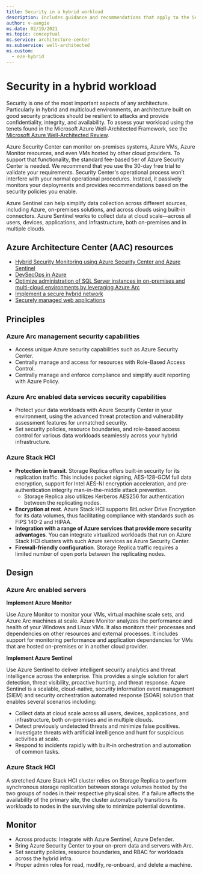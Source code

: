 ```yaml
---
title: Security in a hybrid workload
description: Includes guidance and recommendations that apply to the Security pillar in a hybrid and multi-cloud workload.
author: v-aangie
ms.date: 02/19/2021
ms.topic: conceptual
ms.service: architecture-center
ms.subservice: well-architected
ms.custom:
  - e2e-hybrid
---
```


# Security in a hybrid workload

Security is one of the most important aspects of any architecture. Particularly in hybrid and multicloud environments, an architecture built on good security practices should be resilient to attacks and provide confidentiality, integrity, and availability. To assess your workload using the tenets found in the Microsoft Azure Well-Architected Framework, see the [Microsoft Azure Well-Architected Review](/assessments/?id=azure-architecture-review&mode=pre-assessment). 

Azure Security Center can monitor on-premises systems, Azure VMs, Azure Monitor resources, and even VMs hosted by other cloud providers. To support that functionality, the standard fee-based tier of Azure Security Center is needed. We recommend that you use the 30-day free trial to validate your requirements. Security Center's operational process won’t interfere with your normal operational procedures. Instead, it passively monitors your deployments and provides recommendations based on the security policies you enable.

Azure Sentinel can help simplify data collection across different sources, including Azure, on-premises solutions, and across clouds using built-in connectors. Azure Sentinel works to collect data at cloud scale—across all users, devices, applications, and infrastructure, both on-premises and in multiple clouds.

## Azure Architecture Center (AAC) resources

- [Hybrid Security Monitoring using Azure Security Center and Azure Sentinel](../../hybrid/hybrid-security-monitoring.yml)
- [DevSecOps in Azure](../../solution-ideas/articles/devsecops-in-azure.yml)
- [Optimize administration of SQL Server instances in on-premises and multi-cloud environments by leveraging Azure Arc](../../hybrid/azure-arc-sql-server.yml)
- [Implement a secure hybrid network](../../reference-architectures/dmz/secure-vnet-dmz.yml)
- [Securely managed web applications](../../example-scenario/apps/fully-managed-secure-apps.yml)

## Principles

### Azure Arc management security capabilities

- Access unique Azure security capabilities such as Azure Security Center.
- Centrally manage and access for resources with Role-Based Access Control.
- Centrally manage and enforce compliance and simplify audit reporting with Azure Policy.
 
### Azure Arc enabled data services security capabilities

- Protect your data workloads with Azure Security Center in your environment, using the advanced threat protection and vulnerability assessment features for unmatched security.
- Set security policies, resource boundaries, and role-based access control for various data workloads seamlessly across your hybrid infrastructure.

### Azure Stack HCI

- **Protection in transit**. Storage Replica offers built-in security for its replication traffic. This includes packet signing, AES-128-GCM full data encryption, support for Intel AES-NI encryption acceleration, and pre-authentication integrity man-in-the-middle attack prevention.
   - Storage Replica also utilizes Kerberos AES256 for authentication between the replicating nodes.
- **Encryption at rest**. Azure Stack HCI supports BitLocker Drive Encryption for its data volumes, thus facilitating compliance with standards such as FIPS 140-2 and HIPAA.
- **Integration with a range of Azure services that provide more security advantages**. You can integrate virtualized workloads that run on Azure Stack HCI clusters with such Azure services as Azure Security Center.
- **Firewall-friendly configuration**. Storage Replica traffic requires a limited number of open ports between the replicating nodes.

## Design

### Azure Arc enabled servers

**Implement Azure Monitor**

Use Azure Monitor to monitor your VMs, virtual machine scale sets, and Azure Arc machines at scale. Azure Monitor analyzes the performance and health of your Windows and Linux VMs. It also monitors their processes and dependencies on other resources and external processes. It includes support for monitoring performance and application dependencies for VMs that are hosted on-premises or in another cloud provider.

**Implement Azure Sentinel**

Use Azure Sentinel to deliver intelligent security analytics and threat intelligence across the enterprise. This provides a single solution for alert detection, threat visibility, proactive hunting, and threat response. Azure Sentinel is a scalable, cloud-native, security information event management (SIEM) and security orchestration automated response (SOAR) solution that enables several scenarios including:

- Collect data at cloud scale across all users, devices, applications, and infrastructure, both on-premises and in multiple clouds.
- Detect previously undetected threats and minimize false positives.
- Investigate threats with artificial intelligence and hunt for suspicious activities at scale.
- Respond to incidents rapidly with built-in orchestration and automation of common tasks.

### **Azure Stack HCI**

A stretched Azure Stack HCI cluster relies on Storage Replica to perform synchronous storage replication between storage volumes hosted by the two groups of nodes in their respective physical sites. If a failure affects the availability of the primary site, the cluster automatically transitions its workloads to nodes in the surviving site to minimize potential downtime.

## Monitor

- Across products: Integrate with Azure Sentinel, Azure Defender.
- Bring Azure Security Center to your on-prem data and servers with Arc.
- Set security policies, resource boundaries, and RBAC for workloads across the hybrid infra.
- Proper admin roles for read, modify, re-onboard, and delete a machine.